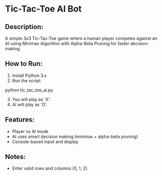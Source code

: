 # Tic-Tac-Toe AI Bot

## Description:
A simple 3x3 Tic-Tac-Toe game where a human player competes against an AI using Minimax Algorithm with Alpha-Beta Pruning for faster decision-making.

## How to Run:
1. Install Python 3.x
2. Run the script:

python tic_tac_toe_ai.py


3. You will play as 'X'.  
4. AI will play as 'O'.

## Features:
- Player vs AI mode
- AI uses smart decision making (minimax + alpha-beta pruning)
- Console-based input and display

## Notes:
- Enter valid rows and columns (0, 1, 2).